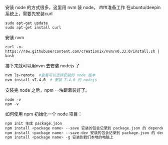 安装 node 的方式很多，这里用 nvm 装 node。
###准备工作
在ubuntu/deepin系统上，需要先安装curl
```
sudo apt-get update
sudo apt-get install curl
```
安装 nvm 
```
curl -o- https://raw.githubusercontent.com/creationix/nvm/v0.33.0/install.sh | bash
```
接下来就可以用nvm 去安装 nodejs 了
```bash
nvm ls-remote  #查看可以选择安装的 node 版本
nvm install v7.4.0  # 安装 7.4.0 的 nodejs
```
安装完 node 之后，npm 一块跟着装好了。
```
node -v
npm -v
```
如何使用 npm 初始化一个 node 项目：
```bash
npm init 生成 package.json
npm install <package name> --save 安装的包会记录到 package.json 的 dependencies
npm install <package name> --save-dev 安装的包会记录到 package.json 的 devDependencies
npm install <package name> -g 安装到我们本地的电脑上
```